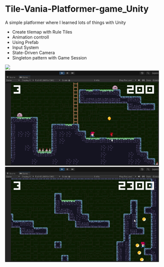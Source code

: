 # Tile-Vania-Platformer-game_Unity

<p>A simple platformer where I learned lots of things with Unity</p>
<ul>
<li>Create tilemap with Rule Tiles</li>
<li>Animation controll</li>
<li>Using Prefab</li>
<li>Input System</li>
<li>State-Driven Camera</li>
<li>Singleton pattern with Game Session</li>
</ul>

<img src="capture1.gif">
<img src="capture2.gif">
<img src="capture3.gif">

<!-- Thanks to Udemy course of GameDev.tv -->
